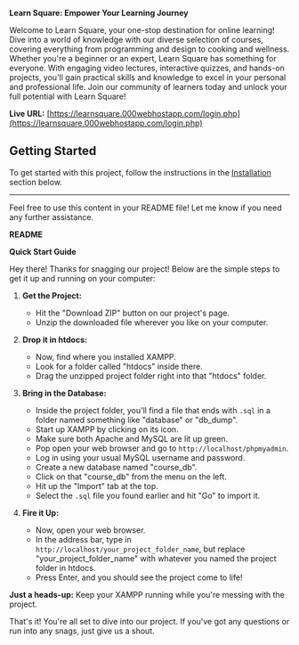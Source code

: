 **Learn Square: Empower Your Learning Journey**

Welcome to Learn Square, your one-stop destination for online learning! Dive into a world of knowledge with our diverse selection of courses, covering everything from programming and design to cooking and wellness. Whether you're a beginner or an expert, Learn Square has something for everyone. With engaging video lectures, interactive quizzes, and hands-on projects, you'll gain practical skills and knowledge to excel in your personal and professional life. Join our community of learners today and unlock your full potential with Learn Square!

**Live URL:** [https://learnsquare.000webhostapp.com/login.php](https://learnsquare.000webhostapp.com/login.php)

## Getting Started

To get started with this project, follow the instructions in the [Installation](#installation) section below.

---

Feel free to use this content in your README file! Let me know if you need any further assistance.

**README**

**Quick Start Guide**

Hey there! Thanks for snagging our project! Below are the simple steps to get it up and running on your computer:

1. **Get the Project:**
   - Hit the "Download ZIP" button on our project's page.
   - Unzip the downloaded file wherever you like on your computer.

2. **Drop it in htdocs:**
   - Now, find where you installed XAMPP. 
   - Look for a folder called "htdocs" inside there.
   - Drag the unzipped project folder right into that "htdocs" folder.

3. **Bring in the Database:**
   - Inside the project folder, you'll find a file that ends with `.sql` in a folder named something like "database" or "db_dump".
   - Start up XAMPP by clicking on its icon.
   - Make sure both Apache and MySQL are lit up green.
   - Pop open your web browser and go to `http://localhost/phpmyadmin`.
   - Log in using your usual MySQL username and password.
   - Create a new database named "course_db".
   - Click on that "course_db" from the menu on the left.
   - Hit up the "Import" tab at the top.
   - Select the `.sql` file you found earlier and hit "Go" to import it.

4. **Fire it Up:**
   - Now, open your web browser.
   - In the address bar, type in `http://localhost/your_project_folder_name`, but replace "your_project_folder_name" with whatever you named the project folder in htdocs.
   - Press Enter, and you should see the project come to life!

**Just a heads-up:** Keep your XAMPP running while you're messing with the project.

That's it! You're all set to dive into our project. If you've got any questions or run into any snags, just give us a shout.
